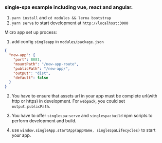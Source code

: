 ### single-spa example including vue, react and angular.

1. `yarn install` and `cd modules && lerna bootstrap`
2. `yarn serve` to start development at `http://localhost:3000`

Micro app set up process: 

1. add config `singleapp` in `modules/package.json`
```json
{
  "new-app": {
    "port": 8081,
    "mountPath": "/new-app-route",
    "publicPath": "/new-app/",
    "output": "dist",
    "default": false
  }
}
```

2. You have to ensure that assets url in your app must be complete url(with http or https) in development.
For `webpack`, you could set `output.publicPath`.

3. You have to offer `singlespa:serve` and `singlespa:build` npm scripts to perform development and build.

4. use `window.singleApp.startApp(appName, singleSpaLifecycles)` to start your app.
